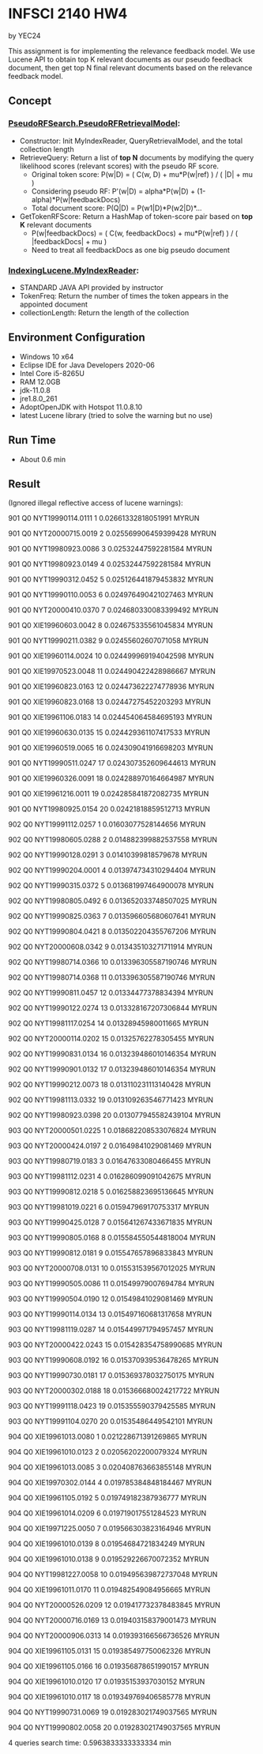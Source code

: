 # INFSCI 2140 HW4

by YEC24

This assignment is for implementing the relevance feedback model. We use Lucene API to obtain top K relevant documents as our pseudo feedback document, then get top N final relevant documents based on the relevance feedback model.

## Concept

### [PseudoRFSearch.PseudoRFRetrievalModel](https://github.com/elleech/java_pitt/blob/master/INFSCI2140/HW_INFSCI2140_4_src/PseudoRFSearch/PseudoRFRetrievalModel.java):

- Constructor: Init MyIndexReader, QueryRetrievalModel, and the total collection length
- RetrieveQuery: Return a list of **top N** documents by modifying the query likelihood scores (relevant scores) with the pseudo RF score.
  - Original token score: P(w|D) = ( C(w, D) + mu\*P(w|ref) ) / ( |D| + mu )
  - Considering pseudo RF: P'(w|D) = alpha\*P(w|D) + (1-alpha)\*P(w|feedbackDocs)
  - Total document score: P(Q|D) = P(w1|D)\*P(w2|D)\*...
- GetTokenRFScore: Return a HashMap of token-score pair based on **top K** relevant documents
  - P(w|feedbackDocs) = ( C(w, feedbackDocs) + mu\*P(w|ref) ) / ( |feedbackDocs| + mu )
  - Need to treat all feedbackDocs as one big pseudo document

### [IndexingLucene.MyIndexReader](https://github.com/elleech/java_pitt/blob/master/INFSCI2140/HW_INFSCI2140_4_src/IndexingLucene/MyIndexReader.java):

- STANDARD JAVA API provided by instructor
- TokenFreq: Return the number of times the token appears in the appointed document
- collectionLength: Return the length of the collection

## Environment Configuration

- Windows 10 x64
- Eclipse IDE for Java Developers 2020-06
- Intel Core i5-8265U
- RAM 12.0GB
- jdk-11.0.8
- jre1.8.0_261
- AdoptOpenJDK with Hotspot 11.0.8.10
- latest Lucene library (tried to solve the warning but no use)

## Run Time

- About 0.6 min

## Result

(Ignored illegal reflective access of lucene warnings):

901 Q0 NYT19990114.0111 1 0.02661332818051991 MYRUN

901 Q0 NYT20000715.0019 2 0.025569906459399428 MYRUN

901 Q0 NYT19980923.0086 3 0.02532447592281584 MYRUN

901 Q0 NYT19980923.0149 4 0.02532447592281584 MYRUN

901 Q0 NYT19990312.0452 5 0.025126441879453832 MYRUN

901 Q0 NYT19990110.0053 6 0.024976490421027463 MYRUN

901 Q0 NYT20000410.0370 7 0.024680330083399492 MYRUN

901 Q0 XIE19960603.0042 8 0.024675335561045834 MYRUN

901 Q0 NYT19990211.0382 9 0.02455602607071058 MYRUN

901 Q0 XIE19960114.0024 10 0.024499969194042598 MYRUN

901 Q0 XIE19970523.0048 11 0.024490422428986667 MYRUN

901 Q0 XIE19960823.0163 12 0.024473622274778936 MYRUN

901 Q0 XIE19960823.0168 13 0.02447275452203293 MYRUN

901 Q0 XIE19961106.0183 14 0.024454064584695193 MYRUN

901 Q0 XIE19960630.0135 15 0.024429361107417533 MYRUN

901 Q0 XIE19960519.0065 16 0.024309041916698203 MYRUN

901 Q0 NYT19990511.0247 17 0.024307352609644613 MYRUN

901 Q0 XIE19960326.0091 18 0.024288970164664987 MYRUN

901 Q0 XIE19961216.0011 19 0.024285841872082735 MYRUN

901 Q0 NYT19980925.0154 20 0.02421818859512713 MYRUN

902 Q0 NYT19991112.0257 1 0.01603077528144656 MYRUN

902 Q0 NYT19980605.0288 2 0.014882399882537558 MYRUN

902 Q0 NYT19990128.0291 3 0.01410399818579678 MYRUN

902 Q0 NYT19990204.0001 4 0.013974734310294404 MYRUN

902 Q0 NYT19990315.0372 5 0.013681997464900078 MYRUN

902 Q0 NYT19980805.0492 6 0.013652033748507025 MYRUN

902 Q0 NYT19990825.0363 7 0.013596605680607641 MYRUN

902 Q0 NYT19990804.0421 8 0.013502204355767206 MYRUN

902 Q0 NYT20000608.0342 9 0.013435103271711914 MYRUN

902 Q0 NYT19980714.0366 10 0.013396305587190746 MYRUN

902 Q0 NYT19980714.0368 11 0.013396305587190746 MYRUN

902 Q0 NYT19990811.0457 12 0.01334477378834394 MYRUN

902 Q0 NYT19990122.0274 13 0.013328167207306844 MYRUN

902 Q0 NYT19981117.0254 14 0.01328945980011665 MYRUN

902 Q0 NYT20000114.0202 15 0.01325762278305455 MYRUN

902 Q0 NYT19990831.0134 16 0.013239486010146354 MYRUN

902 Q0 NYT19990901.0132 17 0.013239486010146354 MYRUN

902 Q0 NYT19990212.0073 18 0.013110231113140428 MYRUN

902 Q0 NYT19981113.0332 19 0.013109263546771423 MYRUN

902 Q0 NYT19980923.0398 20 0.013077945582439104 MYRUN

903 Q0 NYT20000501.0225 1 0.018682208533076824 MYRUN

903 Q0 NYT20000424.0197 2 0.01649841029081469 MYRUN

903 Q0 NYT19980719.0183 3 0.01647633080466455 MYRUN

903 Q0 NYT19981112.0231 4 0.016286099091042675 MYRUN

903 Q0 NYT19990812.0218 5 0.016258823695136645 MYRUN

903 Q0 NYT19981019.0221 6 0.015947969170753317 MYRUN

903 Q0 NYT19990425.0128 7 0.015641267433671835 MYRUN

903 Q0 NYT19990805.0168 8 0.015584550544818004 MYRUN

903 Q0 NYT19990812.0181 9 0.015547657896833843 MYRUN

903 Q0 NYT20000708.0131 10 0.015531539567012025 MYRUN

903 Q0 NYT19990505.0086 11 0.01549979007694784 MYRUN

903 Q0 NYT19990504.0190 12 0.01549841029081469 MYRUN

903 Q0 NYT19990114.0134 13 0.015497160681317658 MYRUN

903 Q0 NYT19981119.0287 14 0.015449971794957457 MYRUN

903 Q0 NYT20000422.0243 15 0.015428354758990685 MYRUN

903 Q0 NYT19990608.0192 16 0.015370939536478265 MYRUN

903 Q0 NYT19990730.0181 17 0.015369378032750175 MYRUN

903 Q0 NYT20000302.0188 18 0.015366680024217722 MYRUN

903 Q0 NYT19991118.0423 19 0.015355590379425585 MYRUN

903 Q0 NYT19991104.0270 20 0.01535486449542101 MYRUN

904 Q0 XIE19961013.0080 1 0.021228671391269865 MYRUN

904 Q0 XIE19961010.0123 2 0.02056202200079324 MYRUN

904 Q0 XIE19961013.0085 3 0.020408763663855148 MYRUN

904 Q0 XIE19970302.0144 4 0.019785384848184467 MYRUN

904 Q0 XIE19961105.0192 5 0.019749182387936777 MYRUN

904 Q0 XIE19961014.0209 6 0.019719017551284523 MYRUN

904 Q0 XIE19971225.0050 7 0.019566303823164946 MYRUN

904 Q0 XIE19961010.0139 8 0.01954684721834249 MYRUN

904 Q0 XIE19961010.0138 9 0.019529226670072352 MYRUN

904 Q0 NYT19981227.0058 10 0.019495639872737048 MYRUN

904 Q0 XIE19961011.0170 11 0.019482549084956665 MYRUN

904 Q0 NYT20000526.0209 12 0.019417732378483845 MYRUN

904 Q0 NYT20000716.0169 13 0.019403158379001473 MYRUN

904 Q0 NYT20000906.0313 14 0.019393166566736526 MYRUN

904 Q0 XIE19961105.0131 15 0.019385497750062326 MYRUN

904 Q0 XIE19961105.0166 16 0.019356878651990157 MYRUN

904 Q0 XIE19961010.0120 17 0.01935153937030152 MYRUN

904 Q0 XIE19961010.0117 18 0.019349769406585778 MYRUN

904 Q0 NYT19990731.0069 19 0.019283021749037565 MYRUN

904 Q0 NYT19990802.0058 20 0.019283021749037565 MYRUN

4 queries search time: 0.5963833333333334 min
